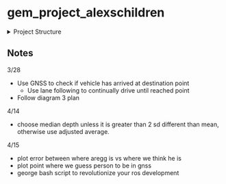 # gem_project_alexschildren

<details>
<summary>Project Structure</summary>

```
gem_project_alexschildren/
├── e2/             # Main control system
├── dev_utils/          # Small test scripts and experimental code used during development
├── diagrams/               # Diagrams for development planning
├── tutorials/                # Environment and framework setup guides
├── plots/                # Error plots used during development and testing
├── bash_scripts/            # Scripts for module testing and deployment
├── README.md            # Project overview and setup instructions
└── .gitignore           # Git ignore rules
```
</details>
<h2>Notes</h2>

3/28
- Use GNSS to check if vehicle has arrived at destination point
  - Use lane following to continually drive until reached point
- Follow diagram 3 plan 


4/14
- choose median depth unless it is greater than 2 sd different than mean, otherwise use adjusted average.

4/15
- plot error between where aregg is vs where we think he is
- plot point where we guess person to be in gnss
- george bash script to revolutionize your ros development
